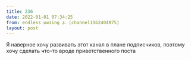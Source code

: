 ```yaml
---
title: 236
date: 2022-01-01 07:34:25
from: endless шизing ⍼ (channel1162404975)
layout: post
---
```


Я наверное хочу развивать этот канал в плане подписчиков, поэтому хочу сделать что-то вроде приветственного поста
